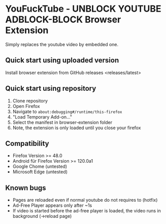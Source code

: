 # YouFuckTube - UNBLOCK YOUTUBE ADBLOCK-BLOCK Browser Extension
Simply replaces the youtube video by embedded one. 

## Quick start using uploaded version
Install browser extension from GitHub releases <releases/latest>

## Quick start using repository
1. Clone repository
2. Open Firefox
3. Navigate to `about:debugging#/runtime/this-firefox`
4. "Load Temporary Add-on..."
5. Select the manifest in browser-extension folder
6. Note, the extension is only loaded until you close your firefox

## Compatibility
- Firefox Version >= 48.0
- Android für Firefox Version >= 120.0a1
- Google Chome (untested)
- Microsoft Edge (untested)

## Known bugs
- Pages are reloaded even if normal youtube do not requires to (hotfix)
- Ad-Free Player appears only after ~1s
- If video is started before the ad-free player is loaded, the video runs in background (->reload page)